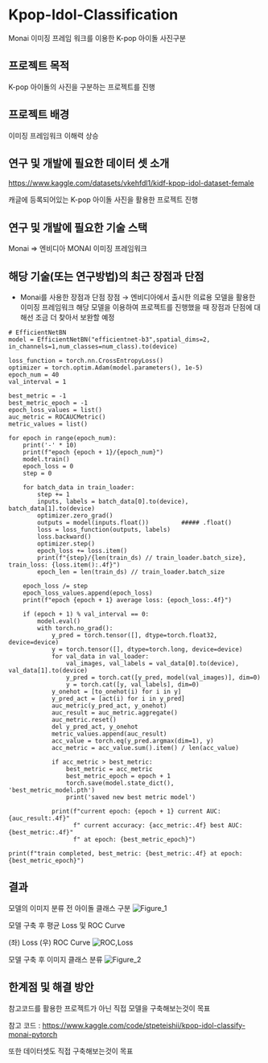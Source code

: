 # Kpop-Idol-Classification
Monai 이미징 프레임 워크를 이용한 K-pop 아이돌 사진구분

## 프로젝트 목적
K-pop 아이돌의 사진을 구분하는 프로젝트를 진행

## 프로젝트 배경
이미징 프레임워크 이해력 상승

## 연구 및 개발에 필요한 데이터 셋 소개
https://www.kaggle.com/datasets/vkehfdl1/kidf-kpop-idol-dataset-female

캐글에 등록되어있는 K-pop 아이돌 사진을 활용한 프로젝트 진행

## 연구 및 개발에 필요한 기술 스택
Monai => 엔비디아 MONAI 이미징 프레임워크
    
## 해당 기술(또는 연구방법)의 최근 장점과 단점
- Monai를 사용한 장점과 단점
    장점
      → 엔비디아에서 출시한 의료용 모델을 활용한 이미징 프레임워크
      해당 모델을 이용하여 프로젝트를 진행했을 때 장점과 단점에 대해선 조금 더 찾아서 보완할 예정
      
```Python3
# EfficientNetBN
model = EfficientNetBN("efficientnet-b3",spatial_dims=2, in_channels=1,num_classes=num_class).to(device)

loss_function = torch.nn.CrossEntropyLoss()
optimizer = torch.optim.Adam(model.parameters(), 1e-5)
epoch_num = 40
val_interval = 1

best_metric = -1
best_metric_epoch = -1
epoch_loss_values = list()
auc_metric = ROCAUCMetric()
metric_values = list()

for epoch in range(epoch_num):
    print('-' * 10)
    print(f"epoch {epoch + 1}/{epoch_num}")
    model.train()
    epoch_loss = 0
    step = 0

    for batch_data in train_loader:
        step += 1
        inputs, labels = batch_data[0].to(device), batch_data[1].to(device)
        optimizer.zero_grad()
        outputs = model(inputs.float())         ##### .float()
        loss = loss_function(outputs, labels)
        loss.backward()
        optimizer.step()
        epoch_loss += loss.item()
        print(f"{step}/{len(train_ds) // train_loader.batch_size}, train_loss: {loss.item():.4f}")
        epoch_len = len(train_ds) // train_loader.batch_size

    epoch_loss /= step
    epoch_loss_values.append(epoch_loss)
    print(f"epoch {epoch + 1} average loss: {epoch_loss:.4f}")

    if (epoch + 1) % val_interval == 0:
        model.eval()
        with torch.no_grad():
            y_pred = torch.tensor([], dtype=torch.float32, device=device)
            y = torch.tensor([], dtype=torch.long, device=device)
            for val_data in val_loader:
                val_images, val_labels = val_data[0].to(device), val_data[1].to(device)
                y_pred = torch.cat([y_pred, model(val_images)], dim=0)
                y = torch.cat([y, val_labels], dim=0)
            y_onehot = [to_onehot(i) for i in y]
            y_pred_act = [act(i) for i in y_pred]
            auc_metric(y_pred_act, y_onehot)
            auc_result = auc_metric.aggregate()
            auc_metric.reset()
            del y_pred_act, y_onehot
            metric_values.append(auc_result)
            acc_value = torch.eq(y_pred.argmax(dim=1), y)
            acc_metric = acc_value.sum().item() / len(acc_value)
            
            if acc_metric > best_metric:
                best_metric = acc_metric
                best_metric_epoch = epoch + 1
                torch.save(model.state_dict(), 'best_metric_model.pth')
                print('saved new best metric model')
                
            print(f"current epoch: {epoch + 1} current AUC: {auc_result:.4f}"
                  f" current accuracy: {acc_metric:.4f} best AUC: {best_metric:.4f}"
                  f" at epoch: {best_metric_epoch}")
            
print(f"train completed, best_metric: {best_metric:.4f} at epoch: {best_metric_epoch}")
 ```


## 결과
모델의 이미지 분류 전 아이돌 클래스 구분
![Figure_1](https://user-images.githubusercontent.com/97720878/192100943-bf03cd24-a627-46b6-b814-e86308ea2202.png)

모델 구축 후 평균 Loss 및 ROC Curve

(좌) Loss (우) ROC Curve
![ROC,Loss](https://user-images.githubusercontent.com/97720878/192100969-420aa843-4ac8-4699-9d52-e6caa61438df.png)

모델 구축 후 이미지 클래스 분류
![Figure_2](https://user-images.githubusercontent.com/97720878/192100994-80e63340-3edc-429b-a5f4-9f472cad1943.png)


## 한계점 및 해결 방안
참고코드를 활용한 프로젝트가 아닌 직접 모델을 구축해보는것이 목표

참고 코드 : https://www.kaggle.com/code/stpeteishii/kpop-idol-classify-monai-pytorch

또한 데이터셋도 직접 구축해보는것이 목표
